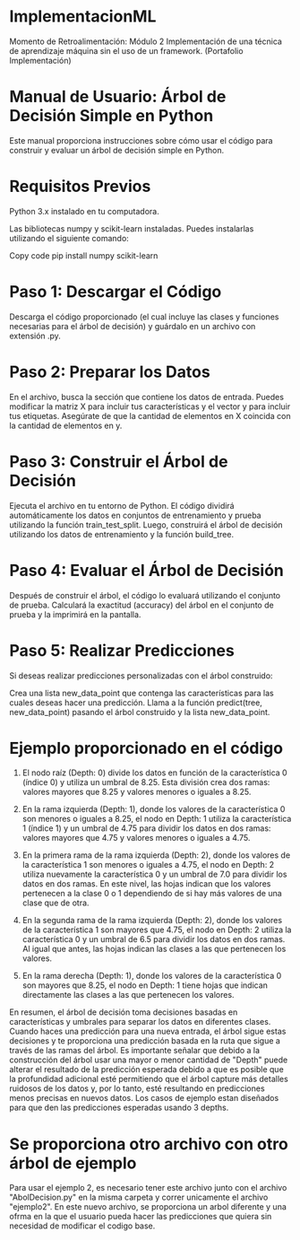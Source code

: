 # ImplementacionML
Momento de Retroalimentación: Módulo 2 Implementación de una técnica de aprendizaje máquina sin el uso de un framework. (Portafolio Implementación)

# Manual de Usuario: Árbol de Decisión Simple en Python
Este manual proporciona instrucciones sobre cómo usar el código para construir y evaluar un árbol de decisión simple en Python.

# Requisitos Previos
Python 3.x instalado en tu computadora.

Las bibliotecas numpy y scikit-learn instaladas. Puedes instalarlas utilizando el siguiente comando:

Copy code
pip install numpy scikit-learn

# Paso 1: Descargar el Código
Descarga el código proporcionado (el cual incluye las clases y funciones necesarias para el árbol de decisión) y guárdalo en un archivo con extensión .py.

# Paso 2: Preparar los Datos
En el archivo, busca la sección que contiene los datos de entrada. Puedes modificar la matriz X para incluir tus características y el vector y para incluir tus etiquetas. Asegúrate de que la cantidad de elementos en X coincida con la cantidad de elementos en y.

# Paso 3: Construir el Árbol de Decisión
Ejecuta el archivo en tu entorno de Python.
El código dividirá automáticamente los datos en conjuntos de entrenamiento y prueba utilizando la función train_test_split.
Luego, construirá el árbol de decisión utilizando los datos de entrenamiento y la función build_tree.

# Paso 4: Evaluar el Árbol de Decisión
Después de construir el árbol, el código lo evaluará utilizando el conjunto de prueba.
Calculará la exactitud (accuracy) del árbol en el conjunto de prueba y la imprimirá en la pantalla.

# Paso 5: Realizar Predicciones
Si deseas realizar predicciones personalizadas con el árbol construido:

Crea una lista new_data_point que contenga las características para las cuales deseas hacer una predicción.
Llama a la función predict(tree, new_data_point) pasando el árbol construido y la lista new_data_point.

# Ejemplo proporcionado en el código
1. El nodo raíz (Depth: 0) divide los datos en función de la característica 0 (índice 0) y utiliza un umbral de 8.25. Esta división crea dos ramas: valores mayores que 8.25 y valores menores o iguales a 8.25.

2. En la rama izquierda (Depth: 1), donde los valores de la característica 0 son menores o iguales a 8.25, el nodo en Depth: 1 utiliza la característica 1 (índice 1) y un umbral de 4.75 para dividir los datos en dos ramas: valores mayores que 4.75 y valores menores o iguales a 4.75.

3. En la primera rama de la rama izquierda (Depth: 2), donde los valores de la característica 1 son menores o iguales a 4.75, el nodo en Depth: 2 utiliza nuevamente la característica 0 y un umbral de 7.0 para dividir los datos en dos ramas. En este nivel, las hojas indican que los valores pertenecen a la clase 0 o 1 dependiendo de si hay más valores de una clase que de otra.

4. En la segunda rama de la rama izquierda (Depth: 2), donde los valores de la característica 1 son mayores que 4.75, el nodo en Depth: 2 utiliza la característica 0 y un umbral de 6.5 para dividir los datos en dos ramas. Al igual que antes, las hojas indican las clases a las que pertenecen los valores.

5. En la rama derecha (Depth: 1), donde los valores de la característica 0 son mayores que 8.25, el nodo en Depth: 1 tiene hojas que indican directamente las clases a las que pertenecen los valores.

En resumen, el árbol de decisión toma decisiones basadas en características y umbrales para separar los datos en diferentes clases. Cuando haces una predicción para una nueva entrada, el árbol sigue estas decisiones y te proporciona una predicción basada en la ruta que sigue a través de las ramas del árbol.  Es importante señalar que debido a la construcción del árbol usar una mayor o menor cantidad de "Depth" puede alterar el resultado de la predicción esperada debido a que es posible que la profundidad adicional esté permitiendo que el árbol capture más detalles ruidosos de los datos y, por lo tanto, esté resultando en predicciones menos precisas en nuevos datos.  Los casos de ejemplo estan diseñados para que den las predicciones esperadas usando 3 depths.

# Se proporciona otro archivo con otro árbol de ejemplo

Para usar el ejemplo 2, es necesario tener este archivo junto con el archivo "AbolDecision.py" en la misma carpeta y correr unicamente el archivo "ejemplo2".  En este nuevo archivo, se proporciona un arbol diferente y una ofrma en la que el usuario pueda hacer las predicciones que quiera sin necesidad de modificar el codigo base.